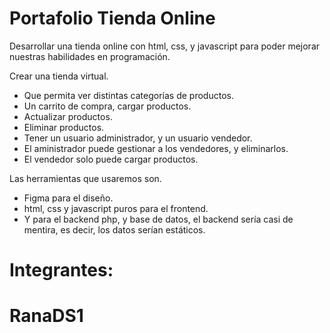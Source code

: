 # Portafolio Tienda Online
Desarrollar una tienda online con html, css, y javascript para poder mejorar nuestras habilidades en programación.


Crear una tienda virtual. 
- Que permita ver distintas categorías de productos.
- Un carrito de compra, cargar productos.
- Actualizar productos.
- Eliminar productos. 
- Tener un usuario administrador, y un usuario vendedor. 
- El aministrador puede gestionar a los vendedores, y eliminarlos. 
- El vendedor solo puede cargar productos.

Las herramientas que usaremos son. 
- Figma para el diseño.
- html, css y javascript puros para el frontend.
- Y para el backend php, y base de datos, el backend sería casi de mentira, es decir, los datos serían estáticos. 


# Integrantes:
# RanaDS1 